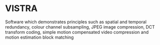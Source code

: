 VISTRA
======

Software which demonstrates principles such as spatial and temporal redundancy, colour channel subsampling, JPEG image compression, DCT transform coding, simple motion compensated video compression and motion estimation block matching
